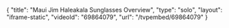 {
    "title": "Maui Jim Haleakala Sunglasses Overview",
    "type": "solo",
    "layout": "iframe-static",
    "videoId": "69864079",
    "url": "\/tvpembed\/69864079"
}
